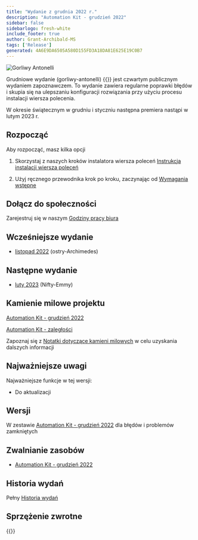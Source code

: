 ```yaml
---
title: "Wydanie z grudnia 2022 r."
description: "Automation Kit - grudzień 2022"
sidebar: false
sidebarlogo: fresh-white
include_footer: true
author: Grant-Archibald-MS
tags: ['Release']
generated: 4A6E9DA6505A580D155FD3A18DA81E625E19C0B7
---
```


<div class="optional">

![Gorliwy Antonelli](/images/zealous-antonelli.png)

Grudniowe wydanie (gorliwy-antonelli) {{<product-name>}} jest czwartym publicznym wydaniem zapoznawczem. To wydanie zawiera regularne poprawki błędów i skupia się na ulepszaniu konfiguracji rozwiązania przy użyciu procesu instalacji wiersza polecenia.

W okresie świątecznym w grudniu i styczniu następna premiera nastąpi w lutym 2023 r.

## Rozpocząć

Aby rozpocząć, masz kilka opcji

1. Skorzystaj z naszych kroków instalatora wiersza poleceń [Instrukcja instalacji wiersza poleceń](/pl/get-started/install)

1. Użyj ręcznego przewodnika krok po kroku, zaczynając od [Wymagania wstępne](https://learn.microsoft.com/power-automate/guidance/automation-kit/setup/prerequisites)

## Dołącz do społeczności

Zarejestruj się w naszym [Godziny pracy biura](/pl/office-hours)

## Wcześniejsze wydanie

- [listopad 2022](/pl/releases/november-2022) (ostry-Archimedes)

## Następne wydanie

- [luty 2023](/pl/releases/february-2023) (Nifty-Emmy)

## Kamienie milowe projektu

[Automation Kit - grudzień 2022](https://github.com/orgs/microsoft/projects/486/views/5)

[Automation Kit - zaległości](https://github.com/orgs/microsoft/projects/486/views/1)

Zapoznaj się z [Notatki dotyczące kamieni milowych](/pl/releases/milestones) w celu uzyskania dalszych informacji

## Najważniejsze uwagi

Najważniejsze funkcje w tej wersji:

- Do aktualizacji

## Wersji

W zestawie [Automation Kit - grudzień 2022](https://github.com/microsoft/powercat-automation-kit/releases/tag/AutomationKit-December2022) dla błędów i problemów zamkniętych

## Zwalnianie zasobów

- [Automation Kit - grudzień 2022](https://github.com/microsoft/powercat-automation-kit/releases/tag/AutomationKit-December2022)

## Historia wydań

Pełny [Historia wydań](/pl/releases)

## Sprzężenie zwrotne

{{<questions name="/content/pl/releases/december-2022.json" completed="Dziękujemy za przekazanie opinii" showNavigationButtons="false" locale="pl">}}

